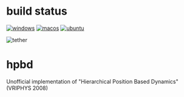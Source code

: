 # build status

[![windows](https://github.com/nnkgw/hpbd/workflows/windows/badge.svg)](https://github.com/nnkgw/hpbd/actions?query=workflow%3Awindows)
[![macos](https://github.com/nnkgw/hpbd/workflows/macos/badge.svg)](https://github.com/nnkgw/hpbd/actions?query=workflow%3Amacos)
[![ubuntu](https://github.com/nnkgw/hpbd/workflows/ubuntu/badge.svg)](https://github.com/nnkgw/hpbd/actions?query=workflow%3Aubuntu)

<img src="https://github.com/nnkgw/hpbd/blob/main/images/tether.gif" title="tether"/>

# hpbd
Unofficial implementation of "Hierarchical Position Based Dynamics" (VRIPHYS 2008)
